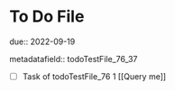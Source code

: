 # To Do File

due:: 2022-09-19

metadatafield:: todoTestFile_76_37

- [ ] Task of todoTestFile_76 1 [[Query me]]
